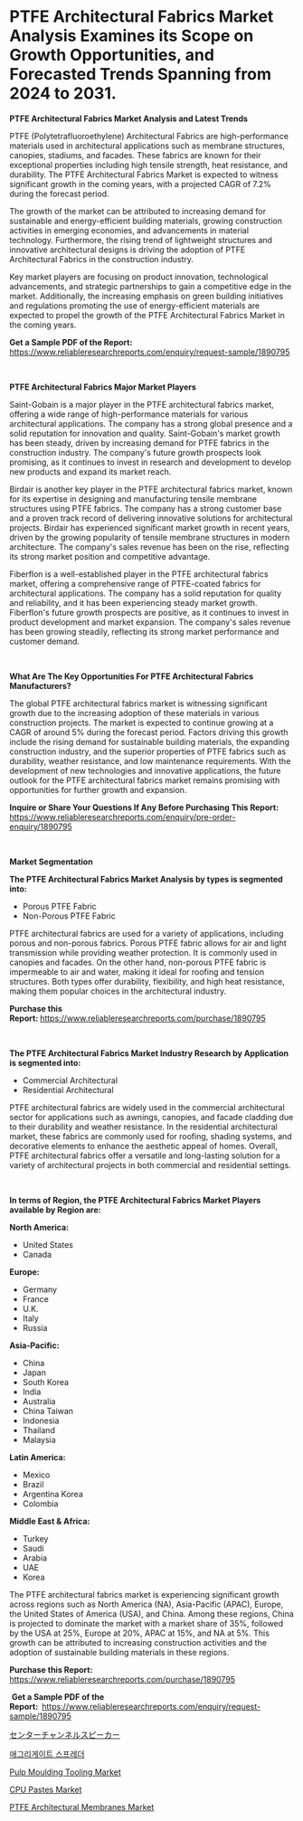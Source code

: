 <p><h1>PTFE Architectural Fabrics Market Analysis Examines its Scope on Growth Opportunities, and Forecasted Trends Spanning from 2024 to 2031.</h1></p><p><strong>PTFE Architectural Fabrics Market Analysis and Latest Trends</strong></p>
<p><p>PTFE (Polytetrafluoroethylene) Architectural Fabrics are high-performance materials used in architectural applications such as membrane structures, canopies, stadiums, and facades. These fabrics are known for their exceptional properties including high tensile strength, heat resistance, and durability. The PTFE Architectural Fabrics Market is expected to witness significant growth in the coming years, with a projected CAGR of 7.2% during the forecast period.</p><p>The growth of the market can be attributed to increasing demand for sustainable and energy-efficient building materials, growing construction activities in emerging economies, and advancements in material technology. Furthermore, the rising trend of lightweight structures and innovative architectural designs is driving the adoption of PTFE Architectural Fabrics in the construction industry.</p><p>Key market players are focusing on product innovation, technological advancements, and strategic partnerships to gain a competitive edge in the market. Additionally, the increasing emphasis on green building initiatives and regulations promoting the use of energy-efficient materials are expected to propel the growth of the PTFE Architectural Fabrics Market in the coming years.</p></p>
<p><strong>Get a Sample PDF of the Report:&nbsp;</strong> <a href="https://www.reliableresearchreports.com/enquiry/request-sample/1890795">https://www.reliableresearchreports.com/enquiry/request-sample/1890795</a></p>
<p>&nbsp;</p>
<p><strong>PTFE Architectural Fabrics Major Market Players</strong></p>
<p><p>Saint-Gobain is a major player in the PTFE architectural fabrics market, offering a wide range of high-performance materials for various architectural applications. The company has a strong global presence and a solid reputation for innovation and quality. Saint-Gobain's market growth has been steady, driven by increasing demand for PTFE fabrics in the construction industry. The company's future growth prospects look promising, as it continues to invest in research and development to develop new products and expand its market reach.</p><p>Birdair is another key player in the PTFE architectural fabrics market, known for its expertise in designing and manufacturing tensile membrane structures using PTFE fabrics. The company has a strong customer base and a proven track record of delivering innovative solutions for architectural projects. Birdair has experienced significant market growth in recent years, driven by the growing popularity of tensile membrane structures in modern architecture. The company's sales revenue has been on the rise, reflecting its strong market position and competitive advantage.</p><p>Fiberflon is a well-established player in the PTFE architectural fabrics market, offering a comprehensive range of PTFE-coated fabrics for architectural applications. The company has a solid reputation for quality and reliability, and it has been experiencing steady market growth. Fiberflon's future growth prospects are positive, as it continues to invest in product development and market expansion. The company's sales revenue has been growing steadily, reflecting its strong market performance and customer demand.</p></p>
<p>&nbsp;</p>
<p><strong>What Are The Key Opportunities For PTFE Architectural Fabrics Manufacturers?</strong></p>
<p><p>The global PTFE architectural fabrics market is witnessing significant growth due to the increasing adoption of these materials in various construction projects. The market is expected to continue growing at a CAGR of around 5% during the forecast period. Factors driving this growth include the rising demand for sustainable building materials, the expanding construction industry, and the superior properties of PTFE fabrics such as durability, weather resistance, and low maintenance requirements. With the development of new technologies and innovative applications, the future outlook for the PTFE architectural fabrics market remains promising with opportunities for further growth and expansion.</p></p>
<p><strong>Inquire or Share Your Questions If Any Before Purchasing This Report:</strong> <a href="https://www.reliableresearchreports.com/enquiry/pre-order-enquiry/1890795">https://www.reliableresearchreports.com/enquiry/pre-order-enquiry/1890795</a></p>
<p>&nbsp;</p>
<p><strong>Market Segmentation</strong></p>
<p><strong>The PTFE Architectural Fabrics Market Analysis by types is segmented into:</strong></p>
<p><ul><li>Porous PTFE Fabric</li><li>Non-Porous PTFE Fabric</li></ul></p>
<p><p>PTFE architectural fabrics are used for a variety of applications, including porous and non-porous fabrics. Porous PTFE fabric allows for air and light transmission while providing weather protection. It is commonly used in canopies and facades. On the other hand, non-porous PTFE fabric is impermeable to air and water, making it ideal for roofing and tension structures. Both types offer durability, flexibility, and high heat resistance, making them popular choices in the architectural industry.</p></p>
<p><strong>Purchase this Report:&nbsp;</strong><a href="https://www.reliableresearchreports.com/purchase/1890795">https://www.reliableresearchreports.com/purchase/1890795</a></p>
<p>&nbsp;</p>
<p><strong>The PTFE Architectural Fabrics Market Industry Research by Application is segmented into:</strong></p>
<p><ul><li>Commercial Architectural</li><li>Residential Architectural</li></ul></p>
<p><p>PTFE architectural fabrics are widely used in the commercial architectural sector for applications such as awnings, canopies, and facade cladding due to their durability and weather resistance. In the residential architectural market, these fabrics are commonly used for roofing, shading systems, and decorative elements to enhance the aesthetic appeal of homes. Overall, PTFE architectural fabrics offer a versatile and long-lasting solution for a variety of architectural projects in both commercial and residential settings.</p></p>
<p>&nbsp;</p>
<p><strong>In terms of Region, the PTFE Architectural Fabrics Market Players available by Region are:</strong></p>
<p>
    <p> <strong> North America: </strong>
        <ul>
            <li>United States</li>
            <li>Canada</li>
        </ul>
        </p> 
    <p> <strong> Europe: </strong>
        <ul>
            <li>Germany</li>
            <li>France</li>
            <li>U.K.</li>
            <li>Italy</li>
            <li>Russia</li>
        </ul>
        </p> 
    <p> <strong> Asia-Pacific: </strong>
        <ul>
            <li>China</li>
            <li>Japan</li>
            <li>South Korea</li>
            <li>India</li>
            <li>Australia</li>
            <li>China Taiwan</li>
            <li>Indonesia</li>
            <li>Thailand</li>
            <li>Malaysia</li>
        </ul>
        </p> 
    <p> <strong> Latin America: </strong>
        <ul>
            <li>Mexico</li>
            <li>Brazil</li>
            <li>Argentina Korea</li>
            <li>Colombia</li>
        </ul>
        </p> 
    <p> <strong> Middle East & Africa: </strong>
        <ul>
            <li>Turkey</li>
            <li>Saudi</li>
            <li>Arabia</li>
            <li>UAE</li>
            <li>Korea</li>
        </ul>
    </p>
    </p>
<p><p>The PTFE architectural fabrics market is experiencing significant growth across regions such as North America (NA), Asia-Pacific (APAC), Europe, the United States of America (USA), and China. Among these regions, China is projected to dominate the market with a market share of 35%, followed by the USA at 25%, Europe at 20%, APAC at 15%, and NA at 5%. This growth can be attributed to increasing construction activities and the adoption of sustainable building materials in these regions.</p></p>
<p><strong>Purchase this Report: </strong><a href="https://www.reliableresearchreports.com/purchase/1890795">https://www.reliableresearchreports.com/purchase/1890795</a></p>
<p>&nbsp;<strong>Get a Sample PDF of the Report:&nbsp;&nbsp;</strong><a href="https://www.reliableresearchreports.com/enquiry/request-sample/1890795">https://www.reliableresearchreports.com/enquiry/request-sample/1890795</a></p>
<p><strong></strong></p>
<p><p><a href="https://github.com/dzy793153605/Market-Research-Report-List-1/blob/main/95386091947.md">センターチャンネルスピーカー</a></p><p><a href="https://medium.com/@wallacbahrtyinger567686/%EC%A7%91%EA%B3%84-%EC%8A%A4%ED%94%84%EB%A0%88%EB%8D%94-%EC%8B%9C%EC%9E%A5-%EA%B7%9C%EB%AA%A8%EB%8A%94-%EA%B8%80%EB%A1%9C%EB%B2%8C-%EC%82%B0%EC%97%85%EC%97%90%EC%84%9C-%EC%B5%9C%EC%84%A0%EC%9D%98-%EB%A7%88%EC%BC%80%ED%8C%85-%EC%B1%84%EB%84%90%EC%9D%84-%EB%B3%B4%EC%97%AC%EC%A4%8D%EB%8B%88%EB%8B%A4-8c7150b7b5c4">애그리게이트 스프레더</a></p><p><a href="https://issuu.com/reportprime-2/docs/pulp-moulding-tooling-market-size-2030.pptx">Pulp Moulding Tooling Market</a></p><p><a href="https://github.com/jj19131/Market-Research-Report-List-1/blob/main/cpu-pastes-market.md">CPU Pastes Market</a></p><p><a href="https://github.com/jodemen/Market-Research-Report-List-1/blob/main/ptfe-architectural-membranes-market.md">PTFE Architectural Membranes Market</a></p></p>